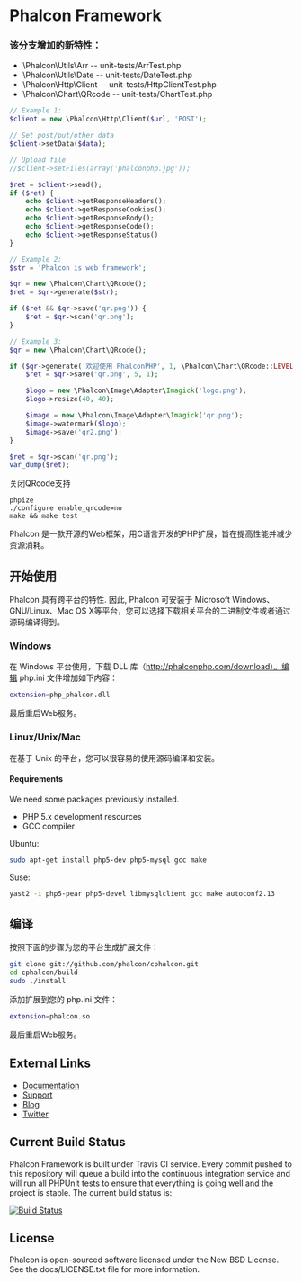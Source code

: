 Phalcon Framework
=================

### 该分支增加的新特性：

* \Phalcon\Utils\Arr -- unit-tests/ArrTest.php
* \Phalcon\Utils\Date -- unit-tests/DateTest.php
* \Phalcon\Http\Client -- unit-tests/HttpClientTest.php
* \Phalcon\Chart\QRcode -- unit-tests/ChartTest.php

```php
// Example 1:
$client = new \Phalcon\Http\Client($url, 'POST');

// Set post/put/other data
$client->setData($data);

// Upload file
//$client->setFiles(array('phalconphp.jpg'));

$ret = $client->send();
if ($ret) {
	echo $client->getResponseHeaders();
	echo $client->getResponseCookies();
	echo $client->getResponseBody();
	echo $client->getResponseCode();
	echo $client->getResponseStatus()
}

// Example 2:
$str = 'Phalcon is web framework';

$qr = new \Phalcon\Chart\QRcode();
$ret = $qr->generate($str);

if ($ret && $qr->save('qr.png')) {
	$ret = $qr->scan('qr.png');
}

// Example 3:
$qr = new \Phalcon\Chart\QRcode();

if ($qr->generate('欢迎使用 PhalconPHP', 1, \Phalcon\Chart\QRcode::LEVEL_H)) {
	$ret = $qr->save('qr.png', 5, 1);

	$logo = new \Phalcon\Image\Adapter\Imagick('logo.png');
	$logo->resize(40, 40);

	$image = new \Phalcon\Image\Adapter\Imagick('qr.png');
	$image->watermark($logo);
	$image->save('qr2.png');
}

$ret = $qr->scan('qr.png');
var_dump($ret);
```

关闭QRcode支持
```shell
phpize
./configure enable_qrcode=no
make && make test
```

Phalcon 是一款开源的Web框架，用C语言开发的PHP扩展，旨在提高性能并减少资源消耗。

开始使用
--------

Phalcon 具有跨平台的特性. 因此, Phalcon 可安装于 Microsoft Windows、GNU/Linux、Mac OS X等平台，您可以选择下载相关平台的二进制文件或者通过源码编译得到。

### Windows

在 Windows 平台使用，下载 DLL 库（http://phalconphp.com/download）。编辑 php.ini 文件增加如下内容：

```bash
extension=php_phalcon.dll
```

最后重启Web服务。

### Linux/Unix/Mac

在基于 Unix 的平台，您可以很容易的使用源码编译和安装。

#### Requirements
We need some packages previously installed.

* PHP 5.x development resources
* GCC compiler

Ubuntu:

```bash
sudo apt-get install php5-dev php5-mysql gcc make
```

Suse:

```bash
yast2 -i php5-pear php5-devel libmysqlclient gcc make autoconf2.13
```

编译
----

按照下面的步骤为您的平台生成扩展文件：

```bash
git clone git://github.com/phalcon/cphalcon.git
cd cphalcon/build
sudo ./install
```

添加扩展到您的 php.ini 文件：

```bash
extension=phalcon.so
```

最后重启Web服务。

External Links
--------------

* [Documentation](http://docs.phalconphp.com/)
* [Support](http://phalconphp.com/support)
* [Blog](http://blog.phalconphp.com)
* [Twitter](http://twitter.com/phalconphp)

Current Build Status
--------------------

Phalcon Framework is built under Travis CI service. Every commit pushed to this repository will queue a build into the continuous integration service and will run all PHPUnit tests to ensure that everything is going well and the project is stable. The current build status is:

[![Build Status](https://secure.travis-ci.org/phalcon/cphalcon.png?branch=master)](http://travis-ci.org/phalcon/cphalcon)

License
-------
Phalcon is open-sourced software licensed under the New BSD License. See the docs/LICENSE.txt file for more information.
